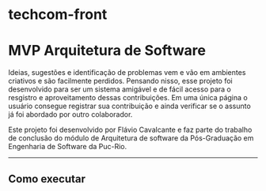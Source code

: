 # techcom-front

# MVP Arquitetura de Software

Ideias, sugestões e identificação de problemas vem e vão em ambientes criativos e são facilmente perdidos. Pensando nisso, esse projeto foi desenvolvido para ser um sistema amigável e de fácil acesso para o resgistro e aproveitamento dessas contribuições. Em uma única página o usuário consegue registrar sua contribuição e ainda verificar se o assunto já foi abordado por outro colaborador.

Este projeto foi desenvolvido por Flávio Cavalcante e faz parte do trabalho de conclusão do módulo de Arquitetura de software da Pós-Graduação em Engenharia de Software da Puc-Rio.

---
## Como executar


